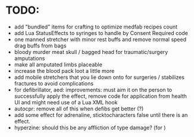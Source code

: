 # TODO:
- add "bundled" items for crafting to optimize medfab recipes count
- add Lua StatusEffects to syringes to handle by Consent Required code
- one manned stretcher with minor rest buffs and remove normal speed drag buffs from bags
- bloody murder meat skull / bagged head for traumatic/surgery amputations
- make all amputated limbs placeable
- increase the blood pack loot a little more
- add mobile stretchers that you lie down onto for surgeries / stabilizes fractures to avoid complications
- for defibrillator, aed: improvements: must aim it on the person to successfully apply the effect, remove code for application from health UI and might need use of a Lua XML hook
- autocpr: remove all of this when defibs get better (<Fabricate>?)
- add some effect for adrenaline, sticktocharacters false until there is an effect.
- hyperzine: should this be any affliction of type damage? (for <StatusEffect tags="medical" type="OnFailure" target="UseTarget" duration="60.0">)
